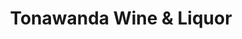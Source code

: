 ---
title: "Tonawanda Wine & Liquor"
url: /tonawanda/tonawanda-wine-und-liquor/
shop: Spirituosen
---